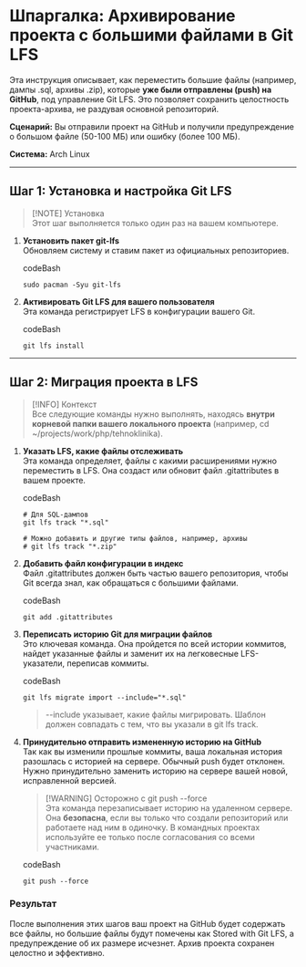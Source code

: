
# Шпаргалка: Архивирование проекта с большими файлами в Git LFS

Эта инструкция описывает, как переместить большие файлы (например, дампы .sql, архивы .zip), которые **уже были отправлены (push) на GitHub**, под управление Git LFS. Это позволяет сохранить целостность проекта-архива, не раздувая основной репозиторий.

**Сценарий:** Вы отправили проект на GitHub и получили предупреждение о большом файле (50-100 МБ) или ошибку (более 100 МБ).

**Система:** Arch Linux

---

## Шаг 1: Установка и настройка Git LFS

> [!NOTE] Установка  
> Этот шаг выполняется только один раз на вашем компьютере.

1. **Установить пакет git-lfs**  
    Обновляем систему и ставим пакет из официальных репозиториев.
    
    codeBash
    
    ```
    sudo pacman -Syu git-lfs
    ```
    
2. **Активировать Git LFS для вашего пользователя**  
    Эта команда регистрирует LFS в конфигурации вашего Git.
    
    codeBash
    
    ```
    git lfs install
    ```
    

---

## Шаг 2: Миграция проекта в LFS

> [!INFO] Контекст  
> Все следующие команды нужно выполнять, находясь **внутри корневой папки вашего локального проекта** (например, cd ~/projects/work/php/tehnoklinika).

1. **Указать LFS, какие файлы отслеживать**  
    Эта команда определяет, файлы с какими расширениями нужно переместить в LFS. Она создаст или обновит файл .gitattributes в вашем проекте.
    
    codeBash
    
    ```
    # Для SQL-дампов
    git lfs track "*.sql"
    
    # Можно добавить и другие типы файлов, например, архивы
    # git lfs track "*.zip"
    ```
    
2. **Добавить файл конфигурации в индекс**  
    Файл .gitattributes должен быть частью вашего репозитория, чтобы Git всегда знал, как обращаться с большими файлами.
    
    codeBash
    
    ```
    git add .gitattributes
    ```
    
3. **Переписать историю Git для миграции файлов**  
    Это ключевая команда. Она пройдется по всей истории коммитов, найдет указанные файлы и заменит их на легковесные LFS-указатели, переписав коммиты.
    
    codeBash
    
    ```
    git lfs migrate import --include="*.sql"
    ```
    
    > --include указывает, какие файлы мигрировать. Шаблон должен совпадать с тем, что вы указали в git lfs track.
    
4. **Принудительно отправить измененную историю на GitHub**  
    Так как вы изменили прошлые коммиты, ваша локальная история разошлась с историей на сервере. Обычный push будет отклонен. Нужно принудительно заменить историю на сервере вашей новой, исправленной версией.
    
    > [!WARNING] Осторожно с git push --force  
    > Эта команда перезаписывает историю на удаленном сервере. Она **безопасна**, если вы только что создали репозиторий или работаете над ним в одиночку. В командных проектах используйте ее только после согласования со всеми участниками.
    
    codeBash
    
    ```
    git push --force
    ```
    

### Результат

После выполнения этих шагов ваш проект на GitHub будет содержать все файлы, но большие файлы будут помечены как Stored with Git LFS, а предупреждение об их размере исчезнет. Архив проекта сохранен целостно и эффективно.